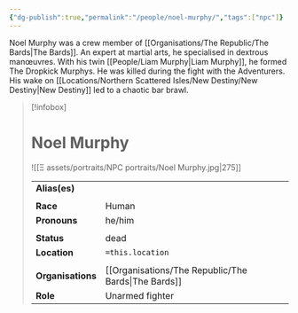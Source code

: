 ```yaml
---
{"dg-publish":true,"permalink":"/people/noel-murphy/","tags":["npc"]}
---
```


Noel Murphy was a crew member of [[Organisations/The Republic/The Bards\|The Bards]]. An expert at martial arts, he specialised in dextrous manœuvres. With his twin [[People/Liam Murphy\|Liam Murphy]], he formed The Dropkick Murphys. He was killed during the fight with the Adventurers. His wake on [[Locations/Northern Scattered Isles/New Destiny/New Destiny\|New Destiny]] led to a chaotic bar brawl. 

> [!infobox] 
> 
> # Noel Murphy
> ![[Ξ assets/portraits/NPC portraits/Noel Murphy.jpg\|275]]
> 
> | | |
> | --- | --- |
> | **Alias(es)** |  |
> | | | 
> | **Race** | Human |
> | **Pronouns** | he/him |
> | | | 
> | **Status** | dead | 
> | **Location** | `=this.location` |
> | | | 
> | **Organisations** | [[Organisations/The Republic/The Bards\|The Bards]] |
> | **Role** | Unarmed fighter |

